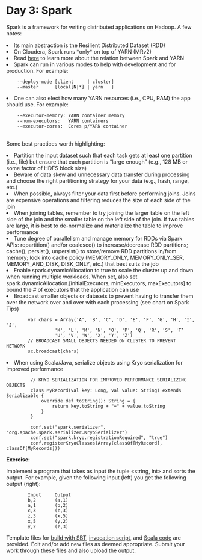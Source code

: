 # Day 3: Spark

Spark is a framework for writing distributed applications on Hadoop. A few notes:

<li>Its main abstraction is the Resilient Distributed Dataset (RDD)</li>
<li>On Cloudera, Spark runs *only* on top of YARN (MRv2)</li>
<li>Read <a href="https://stackoverflow.com/questions/38331502/spark-on-yarn-resource-manager-relation-between-yarn-containers-and-spark-execu">here</a> to learn more about the relation between Spark and YARN</li>
<li>Spark can run in various modes to help with development and for production. For example:</li>

```
	--deploy-mode [client     | cluster]
	--master      [local[N|*] | yarn   ]
```

<li>One can also elect how many YARN resources (i.e., CPU, RAM) the app should use. For example:</li> 

```
	--executor-memory: YARN container memory
	--num-executors:   YARN containers
	--executor-cores:  Cores p/YARN container
```

<br>Some best practices worth highlighting:

<li>Partition the input dataset such that each task gets at least one partition (i.e., file) but ensure that each partition is “large enough” (e.g., 128 MB or some factor of HDFS block size)</li>

<li>Beware of data skew and unnecessary data transfer during processing and choose the right partitioning strategy for your data (e.g., hash, range, etc.)</li>

<li>When possible, always filter your data first before performing joins. Joins are expensive operations and filtering reduces the size of each side of the join</li>

<li>When joining tables, remember to try joining the larger table on the left side of the join and the smaller table on the left side of the join. If two tables are large, it is best to de-normalize and materialize the table to improve performance</li>

<li>Tune degree of parallelism and manage memory for RDDs via Spark APIs: repartition() and/or coalesce() to increase/decrease RDD partitions; cache(), persist(), unpersist() to store/remove RDD partitions in/from memory; look into cache policy (MEMORY_ONLY, MEMORY_ONLY_SER, MEMORY_AND_DISK, DISK_ONLY, etc.) that best suits the job</li>

<li>Enable spark.dynamicAllocation to true to scale the cluster up and down when running multiple workloads. When set, also set spark.dynamicAllocation.[initialExecutors, minExecutors, maxExecutors] to bound the # of executors that the application can use</li>

<li>Broadcast smaller objects or datasets to prevent having to transfer them over the network over and over with each processing (see chart on Spark Tips)</li>

```
		var chars = Array('A', 'B', 'C', 'D', 'E', 'F', 'G', 'H', 'I', 'J',
                  'K', 'L', 'M', 'N', 'O', 'P', 'Q', 'R', 'S', 'T’
                  'U', 'V', 'W', 'X', 'Y', 'Z')
		// BROADCAST SMALL OBJECTS NEEDED ON CLUSTER TO PREVENT NETWORK
		sc.broadcast(chars)
```

<li>When using Scala/Java, serialize objects using Kryo serialization for improved performance</li>

```
         // KRYO SERIALIZATION FOR IMPROVED PERFORMANCE SERIALIZING OBJECTS
         class MyRecord(val key: Long, val value: String) extends Serializable {
             override def toString(): String = {
                 return key.toString + "=" + value.toString
             }
         }

         conf.set("spark.serializer", "org.apache.spark.serializer.KryoSerializer")
         conf.set("spark.kryo.registrationRequired", "true")
         conf.registerKryoClasses(Array(classOf[MyRecord], classOf[MyRecords]))
```

<b>Exercise:</b>

Implement a program that takes as input the tuple <string, int> and sorts the output. For example, given the following input (left) you get the following output (right):

```
		Input     Output
		b,2       (a,1)
		a,1       (b,2)
		c,3       (c,3)
		z,3       (x,5)
		x,5       (y,2)
		y,2       (z,3)
```

Template files for <a href="build.sbt">build with SBT</a>, <a href="run.sh">invocation script</a>, and <a href="src/main/scala/com/cloudera/sdk/SparkBatchExample.scala">Scala code</a> are provided. Edit and/or add new files as deemed appropriate. Submit your work through these files and also upload the <a href="output.txt">output</a>.
